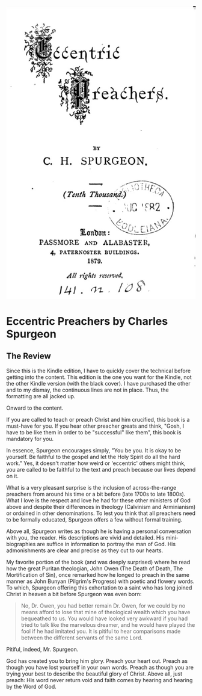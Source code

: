<img class="intro-right" src="../images/book-spurgeon-eccentric_preachers.jpg">

# Eccentric Preachers by Charles Spurgeon

## The Review

Since this is the Kindle edition, I have to quickly cover the technical before getting into the content. This edition is the one you want for the Kindle, not the other Kindle version (with the black cover). I have purchased the other and to my dismay, the continuous lines are not in place. Thus, the formatting are all jacked up.

Onward to the content.

If you are called to teach or preach Christ and him crucified, this book is a must-have for you. If you hear other preacher greats and think, "Gosh, I have to be like them in order to be "successful" like them", this book is mandatory for you.

In essence, Spurgeon encourages simply, "You be you. It is okay to be yourself. Be faithful to the gospel and let the Holy Spirit do all the hard work." Yes, it doesn't matter how weird or 'eccentric' others might think, you are called to be faithful to the text and preach because our lives depend on it.

What is a very pleasant surprise is the inclusion of across-the-range preachers from around his time or a bit before (late 1700s to late 1800s). What I love is the respect and love he had for these other ministers of God above and despite their differences in theology (Calvinism and Arminianism) or ordained in other denominations. To lest you think that all preachers need to be formally educated, Spurgeon offers a few without formal training.

Above all, Spurgeon writes as though he is having a personal conversation with you, the reader. His descriptions are vivid and detailed. His mini-biographies are suffice in information to portray the man of God. His admonishments are clear and precise as they cut to our hearts.

My favorite portion of the book (and was deeply surprised) where he read how the great Puritan theologian, John Owen (The Death of Death, The Mortification of Sin), once remarked how he longed to preach in the same manner as John Bunyan (Pilgrim's Progress) with poetic and flowery words. To which, Spurgeon offering this exhortation to a saint who has long joined Christ in heaven a bit before Spurgeon was even born:

>No, Dr. Owen, you had better remain Dr. Owen, for we could by no means afford to lose that mine of theological wealth which you have bequeathed to us. You would have looked very awkward if you had tried to talk like the marvelous dreamer, and he would have played the fool if he had imitated you. It is pitiful to hear comparisons made between the different servants of the same Lord.

Pitiful, indeed, Mr. Spurgeon.

God has created you to bring him glory. Preach your heart out. Preach as though you have lost yourself in your own words. Preach as though you are trying your best to describe the beautiful glory of Christ. Above all, just preach: His word never return void and faith comes by hearing and hearing by the Word of God.
